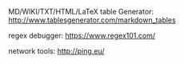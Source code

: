 MD/WIKI/TXT/HTML/LaTeX table Generator:  
http://www.tablesgenerator.com/markdown_tables

regex debugger:
https://www.regex101.com/

network tools:
http://ping.eu/